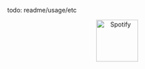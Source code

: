 todo: readme/usage/etc

<p align="center">
  <a href="https://open.spotify.com/track/2d53ZPE3DmYl2j3jRG7QiW">
    <img src="https://upload.wikimedia.org/wikipedia/commons/8/84/Spotify_icon.svg" width="96" alt="Spotify">
  </a>
</p>
